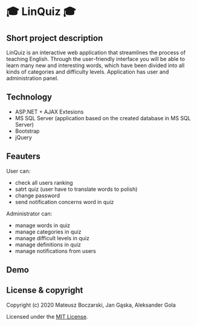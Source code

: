 # :mortar_board: LinQuiz :mortar_board:

## Short project description

LinQuiz is an interactive web application that streamlines the process of teaching English. Through the user-friendly interface you will be able to learn many new and interesting words, which have been divided into all kinds of categories and difficulty levels. Application has user and administration panel.

## Technology

- ASP.NET + AJAX Extesions
- MS SQL Server (application based on the created database in MS SQL Server)
- Bootstrap
- jQuery

## Feauters

User can:
- check all users ranking
- satrt quiz (user have to translate words to polish)
- change password
- send notification concerns word in quiz

Administrator can:
- manage words in quiz
- manage categories in quiz
- manage difficult levels in quiz
- manage definitions in quiz
- manage notifications from users

## Demo



## License & copyright

Copyright (c) 2020 Mateusz Boczarski, Jan Gąska, Aleksander Gola

Licensed under the [MIT License](LICENSE).




